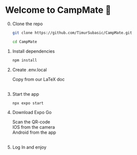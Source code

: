 # Welcome to CampMate 👋

0. Clone the repo

   ```bash
   git clone https://github.com/TimurSubasic/CampMate.git
   ```

   ```bash
   cd CampMate
   ```

1. Install dependencies

   ```bash
   npm install
   ```

2. Create .env.local<br>

   Copy from our LaTeX doc<br>
   <br>

3. Start the app

   ```bash
   npx expo start
   ```

4. Download Expo Go<br>

   Scan the QR-code<br>
   IOS from the camera<br>
   Android from the app<br>
   <br>

5. Log In and enjoy
